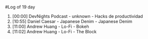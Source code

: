 #Log of 19 day

1. [00:00] DevNights Podcast - unknown - Hacks de productividad
1. [10:55] Daniel Caesar - Japanese Denim - Japanese Denim
1. [11:00] Andrew Huang - Lo-Fi - Bokeh
1. [11:02] Andrew Huang - Lo-Fi - The Block
